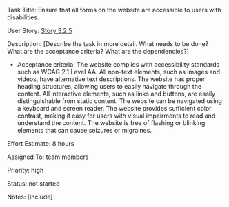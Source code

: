 Task Title: Ensure that all forms on the website are accessible to users with disabilities.

User Story: [Story 3.2.5](../../stories/story_3.2.5.md)

Description: [Describe the task in more detail. What needs to be done? What are the acceptance criteria? What are the dependencies?]
* Acceptance criteria: The website complies with accessibility standards such as WCAG 2.1 Level AA.
All non-text elements, such as images and videos, have alternative text descriptions.
The website has proper heading structures, allowing users to easily navigate through the content.
All interactive elements, such as links and buttons, are easily distinguishable from static content.
The website can be navigated using a keyboard and screen reader.
The website provides sufficient color contrast, making it easy for users with visual impairments to read and understand the content.
The website is free of flashing or blinking elements that can cause seizures or migraines.

Effort Estimate: 8 hours

Assigned To: team members

Priority: high

Status: not started

Notes: [Include]